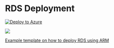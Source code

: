 # RDS Deployment
[![Deploy to Azure](http://azuredeploy.net/deploybutton.png)](https://portal.azure.com/#create/Microsoft.Template/uri/https%3A%2F%2Fraw.githubusercontent.com%2Fkrnese%2Fazuredeploy%2Fmaster%2FRDSDemo%2Fazuredeploy.json) 

<a href="http://armviz.io/#/?load=https://raw.githubusercontent.com/krnese/AzureDeploy/master/RDSDemo/azuredeploy.json" target="_blank">
    <img src="http://armviz.io/visualizebutton.png"/>

Example template on how to deploy RDS using ARM

